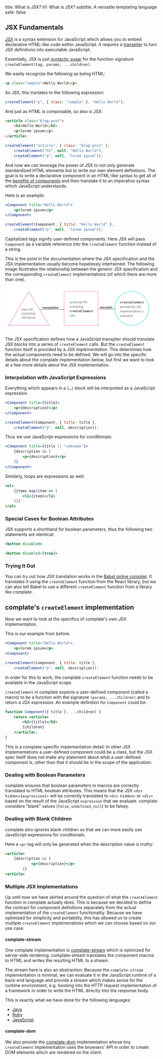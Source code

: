 title: What is JSX?
h1: What is JSX?
subtitle: A versatile templating language
safe: false


JSX Fundamentals
----------------

[JSX](https://facebook.github.io/jsx/) is a syntax extension for JavaScript
which allows you to embed declarative HTML-like code within JavaScript.
It requires a
[transpiler](https://en.wikipedia.org/wiki/Source-to-source_compiler) to
turn JSX definitions into executable JavaScript.

Essentially, JSX is just [syntactic sugar](https://reactjs.org/docs/jsx-in-depth.html)
for the function signature `createElement(tag, params, ...children)`.

We easily recognize the following as being HTML:

```html
<p class="sample">Hello World</p>
```

As JSX, this tranlates to the following expression:

```javascript
createElement("p", { class: "sample" }, "Hello World");
```

And just as HTML is composable, so also is JSX:

<div class="code-example">
<div class="input" aria-label="JSX Definition">

```html
<article class="blog-post">
    <h2>Hello World</h2>
    <p>lorem ipsum</p>
</article>
```

</div>
<div class="output" aria-label="JavaScript Output">

```javascript
createElement("article", { class: "blog-post" },
    createElement("h2", null, "Hello World"),
    createElement("p", null, "lorem ipsum"));
```

</div>
</div>

And now we can leverage the power of JSX to not only generate standardized HTML
elements but to write our own element definitions.
The goal is to write a declarative component in an HTML-like syntax to get all of
the [benefits of components](rationale.html) and then translate it to an imperative
syntax which JavaScript understands.

Here is an example:

<div class="code-example">
<div class="input" aria-label="JSX Definition">

```jsx
<Component title="Hello World">
    <p>lorem ipsum</p>
</Component>
```

</div>
<div class="output" aria-label="JavaScript Output">

```javascript
createElement(Component, { title: "Hello World" },
    createElement("p", null, "lorem ipsum"));
```

</div>
</div>

Capitalized tags signify user-defined components. Here JSX will pass
`Component` as a variable reference into the `createElement` function instead
of a string.

This is the point in the documentation where the JSX specification and the
JSX implementation usually become hopelessly intertwined.
The following image illustrates the relationship between the generic JSX
specification and the corresponding `createElement` implementations (of which
there are more than one).

![A file with JSX blocks is transpiled into JavaScript with createElement calls. These createElement provided by the JSX implementation are then evaluated](jsx-transpilation-and-execution.svg)

The JSX specification defines how a JavaScript transpiler should translate JSX blocks
into a series of `createElement` calls. But the `createElement` function
itself is provided by a JSX _implementation_. This determines how the actual components
need to be defined. We will go into the specific details about the complate
implementation below, but first we want to look at a few more details about the
JSX implementation.

<!--
	here I want HTML so that I can define an anchor element to the section and
	link to it!
-->

### Interpolation with JavaScript Expressions

Everything which appears in a `{…}` block will be interpreted as a JavaScript
expression.

<div class="code-example">
<div class="input" aria-label="JSX definition">

```jsx
<Component title={title}>
    <p>{description}</p>
</Component>
```

</div>
<div class="output" aria-label="JavaScript Output">

```javascript
createElement(Component, { title: title },
    createElement("p", null, description));
```

</div>
</div>

Thus we use JavaScript expressions for conditionals:

```jsx
<Component title={title || "unknown"}>
    {description && (
        <p>{description}</p>
    )}
</Component>
```

Similarly, loops are expressions as well:

```jsx
<ul>
    {items.map(item => (
        <li>{item}</li>
    ))}
</ul>
```

### Special Cases for Boolean Attributes

JSX supports a shorthand for boolean parameters, thus the following two
statements are identical:

```jsx
<button disabled>
```

```jsx
<button disabled={true}>
```

### Trying It Out

You can try out how JSX translation works in the
[Babel online compiler](https://babeljs.io/repl#?babili=false&browsers=&build=&builtIns=false&spec=false&loose=false&code_lz=DwWQngwg9gtgDlAdgU0QFwARoJZoDbIC8ARABLJ55QYDqUATngCbEB8AUAJDBytX3IYGbHADOAVxjAA9L3Yzw0eElRpWQA&debug=false&forceAllTransforms=false&shippedProposals=false&circleciRepo=&evaluate=false&fileSize=false&timeTravel=false&sourceType=module&lineWrap=true&presets=es2015%2Creact%2Cstage-2&prettier=false&targets=&version=7.7.3&externalPlugins=).
It translates it using the `createElement` function from the React library,
but we can also tell Babel to use a different `createElement` function from a
library like complate.


complate's `createElement` implementation
-----------------------------------------

Now we want to look at the specifics of complate's own JSX implementation.

This is our example from before:

<div class="code-example">
<div class="input" aria-label="JSX Definition">

```jsx
<Component title="Hello World">
    <p>lorem ipsum</p>
<Component>
```

</div>
<div class="output" aria-label="JavaScript Output">

```javascript
createElement(Component, { title: title },
    createElement("p", null, description));
```

</div>
</div>

In order for this to work, the complate `createElement` function needs
to be available in the JavaScript scope.

`createElement` in complate expects a user-defined component (called a macro)
to be a function with the signature `(params, ...children)` and to return a JSX
expression. An example definition for `Component` could be:

```jsx
function Component({ title }, ...children) {
    return <article>
        <h2>{title}</h2>
        {children}
    </article>;
}
```

This is a complate-specific implementation detail: In other JSX implementations
a user-defined component could be a class, but the JSX spec itself does not make
any statement about what a user-defined component is, other than that it should
be in the scope of the application.

### Dealing with Boolean Parameters

complate ensures that boolean parameters in macros are correctly translated to
HTML boolean attributes. This means that the JSX `<div hidden={expression}>`
will be correctly translated to `<div hidden>` or `<div>` based on the
result of the JavaScript `expression` that we evaluate. complate considers
"blank" values (`false`, `undefined`, `null`) to be falsey.

### Dealing with Blank Children

complate also ignores blank children so that we can more easily use
JavaScript expressions for conditionals.

Here a `<p>` tag will only be generated when the description value
is truthy:

```jsx
<article>
    {description && (
		    <p>{description}</p>
		)}
<article>
```

### Multiple JSX Implementations

Up until now we have skirted around the question of what the `createElement`
function in complate actually does. This is because we decided to define the
contract for component definitions separately from the actual implementation
of the `createElement` functionality. Because we have optimized for simplicity
and portability, this has allowed us to create multiple `createElement`
implemenations which we can choose based on our use case.

#### complate-stream

One complate implementation is
[complate-stream](https://github.com/complate/complate-stream) which is
optimized for server-side rendering. complate-stream translates the
component macros to HTML and writes the resulting HTML to a stream.

The stream here is also an abstraction: Because the `complate-stream`
implementation is minimal, we can evaluate it in the JavaScript runtime of
a back-end language and provide a stream which makes sense for the
runtime environment, e.g. hooking into the HTTP request implementation of a
framework in order to write the HTML directly into the response body.

This is exactly what we have done for the following languages:

* [Java](https://github.com/complate/complate-java)
* [Ruby](https://github.com/complate/complate-ruby)
* [JavaScript](https://github.com/complate/complate-express)

#### complate-dom

We also provide the
[complate-dom](https://github.com/complate/complate-dom) implementation
whose tiny `createElement` implementation uses the browsers' API in order to create
DOM elements which are rendered on the client.
